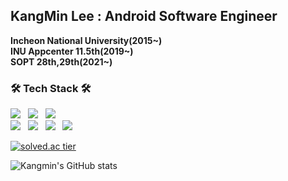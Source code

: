 ## KangMin Lee : Android Software Engineer
**Incheon National University(2015~)**<br>
**INU Appcenter 11.5th(2019~)**<br>
**SOPT 28th,29th(2021~)**
<h3 align="left"><b>🛠 Tech Stack 🛠</b></h3>
<p align="left">
<img src="https://img.shields.io/badge/Kotlin-0095D5?style=flat-square&logo=Kotlin&logoColor=white"/></a> &nbsp
<img src="https://img.shields.io/badge/Java-007396?style=flat-square&logo=Java&logoColor=white"/></a> &nbsp 
<img src="https://img.shields.io/badge/python-3776AB?style=flat-square&logo=Python&logoColor=white"/></a> &nbsp
<br>
<img src="https://img.shields.io/badge/Android-3DDC84?style=flat-square&logo=Android&logoColor=white"/></a> &nbsp
<img src="https://img.shields.io/badge/Xcode-147efb?style=flat-square&logo=xcode&logoColor=white"/></a> &nbsp
<img src="https://img.shields.io/badge/Notion-000000?style=flat-square&logo=notion&logoColor=white"/></a> &nbsp
<img src="https://img.shields.io/badge/Slack-4A154B?style=flat-square&logo=slack&logoColor=white"/></a> &nbsp </p>



[![solved.ac tier](http://mazassumnida.wtf/api/v2/generate_badge?boj=kkk5474096)](https://solved.ac/kkk5474096)

![Kangmin's GitHub stats](https://github-readme-stats.vercel.app/api?username=kkk5474096&hide=stars,issues&show_icons=true&theme=radical)


